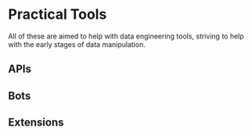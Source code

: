 # Practical Tools
All of these are aimed to help with data engineering tools, striving to help with the early stages of data manipulation.

## APIs

## Bots

## Extensions
